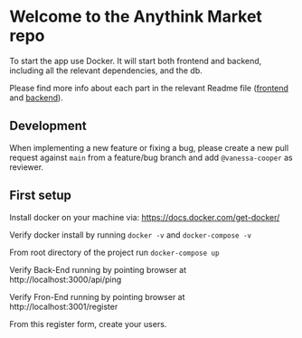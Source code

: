 # Welcome to the Anythink Market repo

To start the app use Docker. It will start both frontend and backend, including all the relevant dependencies, and the db.

Please find more info about each part in the relevant Readme file ([frontend](frontend/readme.md) and [backend](backend/README.md)).

## Development

When implementing a new feature or fixing a bug, please create a new pull request against `main` from a feature/bug branch and add `@vanessa-cooper` as reviewer.

## First setup

Install docker on your machine via: https://docs.docker.com/get-docker/

Verify docker install by running `docker -v` and `docker-compose -v`

From root directory of the project run `docker-compose up`

Verify Back-End running by pointing browser at  http://localhost:3000/api/ping

Verify Fron-End running by pointing browser at http://localhost:3001/register

From this register form, create your users. 
